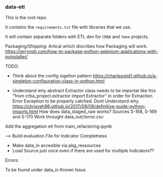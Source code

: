 ### data-etl

This is the root repo.

It contains the `requirements.txt` file with libraries that we use.

It will contain separate folders with ETL dev for `CRBA` and `tmee` projects.

Packaging/Shipping: 
Artical which discribes how Packaging will work. 
https://jerrynsh.com/how-to-package-python-selenium-applications-with-pyinstaller/



TODO: 
- Think about the config sigelton pattern https://charlesreid1.github.io/a-singleton-configuration-class-in-python.html

- Understand why abstract Extractor class needs to be importat like this "from crba_project.extractor import Extractor" in order for Extraction Error Exception to be properly catched. Dont Understand why. https://chrisyeh96.github.io/2017/08/08/definitive-guide-python-imports.html
How does data_staged_raw works? Sources S-168, S-169 and S-170 
Work throught data_out/<run-id>/error.csv

Add the aggregation etl from main_refactoring.ipynb

--> Build evaluation File for Indicator Completness

- Make data_in accesible via pkg_ressources
- Load Source just once even if there are used for multiple Indicators??


Errors: 

To be found under data_in Known Issus